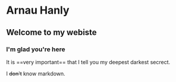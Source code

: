 # Arnau Hanly
## Welcome to my webiste
### I'm glad you're here

It is ==very important== that I tell you my deepest darkest secrect.

I ~~don't~~ know markdown.
